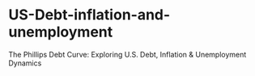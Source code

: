 # US-Debt-inflation-and-unemployment
The Phillips Debt Curve: Exploring U.S. Debt, Inflation &amp; Unemployment Dynamics

